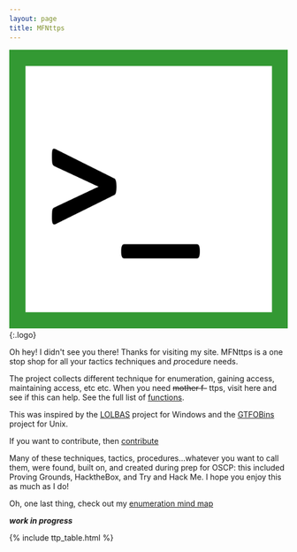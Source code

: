 ```yaml
---
layout: page
title: MFNttps
---
```


![logo](/assets/logo.png){:.logo}

Oh hey!  I didn't see you there!  Thanks for visiting my site.  MFNttps is a one stop shop for all your *t*actics *t*echniques and *p*rocedure needs.

The project collects different technique for enumeration, gaining access, maintaining access, etc etc.  When you need <strike>mother f-</strike> ttps, visit here and see if this can help. See the full list of [functions](/functions/).

This was inspired by the [LOLBAS] project for Windows and the [GTFOBins] project for Unix.

If you want to contribute, then [contribute]

Many of these techniques, tactics, procedures...whatever you want to call them, were found, built on, and created during prep for OSCP: this included Proving Grounds, HacktheBox, and Try and Hack Me.  I hope you enjoy this as much as I do!

Oh, one last thing, check out my [enumeration mind map](https://coggle.it/diagram/Ya0bMjOIUnwA_6bo/t/enumeration-mindmap)


***work in progress***

[functions]: /functions/
[LOLBAS]: https://lolbas-project.github.io/
[GTFOBins]: https://gtfobins.github.io/
[collaborative]: https://github.com/MFNttps/MFNttps.github.io/graphs/contributors
[contribute]: /contribute/

{% include ttp_table.html %}
